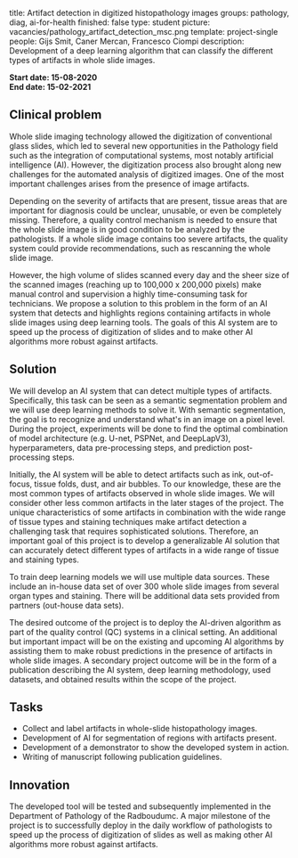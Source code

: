 title: Artifact detection in digitized histopathology images
groups: pathology, diag, ai-for-health
finished: false
type: student
picture: vacancies/pathology_artifact_detection_msc.png
template: project-single
people: Gijs Smit, Caner Mercan, Francesco Ciompi
description: Development of a deep learning algorithm that can classify the different types of artifacts in whole slide images.

**Start date: 15-08-2020** <br>
**End date: 15-02-2021**

## Clinical problem
Whole slide imaging technology allowed the digitization of conventional glass slides, which led to several new opportunities in the Pathology field such as the integration of computational systems, most notably artificial intelligence (AI). However, the digitization process also brought along new challenges for the automated analysis of digitized images. One of the most important challenges arises from the presence of image artifacts.

Depending on the severity of artifacts that are present, tissue areas that are important for diagnosis could be unclear, unusable, or even be completely missing. Therefore, a quality control mechanism is needed to ensure that the whole slide image is in good condition to be analyzed by the pathologists. If a whole slide image contains too severe artifacts, the quality system could provide recommendations, such as rescanning the whole slide image.

However, the high volume of slides scanned every day and the sheer size of the scanned images (reaching up to 100,000 x 200,000 pixels) make manual control and supervision a highly time-consuming task for technicians. We propose a solution to this problem in the form of an AI system that detects and highlights regions containing artifacts in whole slide images using deep learning tools. The goals of this AI system are to speed up the process of digitization of slides and to make other AI algorithms more robust against artifacts.

## Solution
We will develop an AI system that can detect multiple types of artifacts. Specifically, this task can be seen as a semantic segmentation problem and we will use deep learning methods to solve it. With semantic segmentation, the goal is to recognize and understand what's in an image on a pixel level. During the project, experiments will be done to find the optimal combination of model architecture (e.g. U-net, PSPNet, and DeepLapV3), hyperparameters, data pre-processing steps, and prediction post-processing steps.

Initially, the AI system will be able to detect artifacts such as ink, out-of-focus, tissue folds, dust, and air bubbles. To our knowledge, these are the most common types of artifacts observed in whole slide images. We will consider other less common artifacts in the later stages of the project. The unique characteristics of some artifacts in combination with the wide range of tissue types and staining techniques make artifact detection a challenging task that requires sophisticated solutions. Therefore, an important goal of this project is to develop a generalizable AI solution that can accurately detect different types of artifacts in a wide range of tissue and staining types.

To train deep learning models we will use multiple data sources. These include an in-house data set of over 300 whole slide images from several organ types and staining. There will be additional data sets provided from partners (out-house data sets).

The desired outcome of the project is to deploy the AI-driven algorithm as part of the quality control (QC) systems in a clinical setting. An additional but important impact will be on the existing and upcoming AI algorithms by assisting them to make robust predictions in the presence of artifacts in whole slide images. A secondary project outcome will be in the form of a publication describing the AI system, deep learning methodology, used datasets, and obtained results within the scope of the project. 

## Tasks
- Collect and label artifacts in whole-slide histopathology images.
- Development of AI for segmentation of regions with artifacts present.
- Development of a demonstrator to show the developed system in action.
- Writing of manuscript following publication guidelines.

## Innovation
The developed tool will be tested and subsequently implemented in the Department of Pathology of the Radboudumc. A major milestone of the project is to successfully deploy in the daily workflow of pathologists to speed up the process of digitization of slides as well as making other AI algorithms more robust against artifacts.

